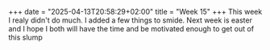 +++
date = "2025-04-13T20:58:29+02:00"
title = "Week 15"
+++
This week I realy didn't do much. I added a few things to smide. Next week is easter and I hope I both will have the time and be motivated enough to get out of this slump
